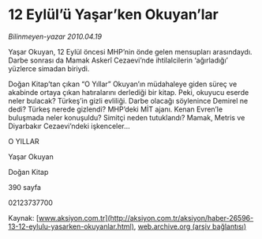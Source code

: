 # 12 Eylül’ü Yaşar’ken Okuyan’lar

*Bilinmeyen-yazar 2010.04.19*

<font class="agenda2NewsSpot">
 Yaşar Okuyan, 12 Eylül öncesi MHP’nin önde gelen mensupları arasındaydı. Darbe sonrası da Mamak Askerî Cezaevi’nde ihtilalcilerin ‘ağırladığı’ yüzlerce simadan biriydi.
</font>
<font class="newsDetail">
 <p class="MsoNormal">
  Doğan Kitap’tan çıkan “O Yıllar” Okuyan’ın müdahaleye giden süreç ve akabinde ortaya çıkan hatıralarını derlediği bir kitap. Peki, okuyucu eserde neler bulacak? Türkeş’in gizli evliliği. Darbe olacağı söylenince Demirel ne dedi? Türkeş nerede gizlendi? MHP’deki MİT ajanı. Kenan Evren’le buluşmada neler konuşuldu? Simitçi neden tutuklandı? Mamak, Metris ve Diyarbakır Cezaevi’ndeki işkenceler…
 </p>
 <p class="MsoNormal">
 </p>
 <p class="MsoNormal">
  O YILLAR
 </p>
 <p class="MsoNormal">
 </p>
 <p class="MsoNormal">
  Yaşar Okuyan
 </p>
 <p class="MsoNormal">
  Doğan Kitap
 </p>
 <p class="MsoNormal">
  390 sayfa
 </p>
 <p class="MsoNormal">
  02123737700
 </p>
</font>

Kaynak: [www.aksiyon.com.tr](http://aksiyon.com.tr/aksiyon/haber-26596-13-12-eylulu-yasarken-okuyanlar.html), [web.archive.org (arşiv bağlantısı)](http://web.archive.org/web/20101120024356/http://aksiyon.com.tr/aksiyon/haber-26596-13-12-eylulu-yasarken-okuyanlar.html)
